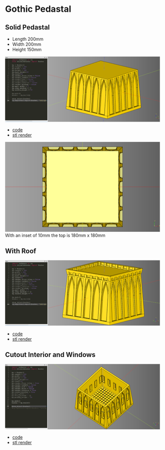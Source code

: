 # Gothic Pedastal

## Solid Pedastal

* Length 200mm
* Width 200mm
* Height 150mm

![](image/gothic_pedastal_01.png)
* [code](code/gothic_pedastal.py)
* [stl render](stl/gothic_pedastal.stl)

![](image/gothic_pedastal_02.png)<br />
With an inset of 10mm the top is 180mm x 180mm


## With Roof

![](image/gothic_pedastal_03_with_roof.png)
* [code](code/gothic_pedastal_interior.py)
* [stl render](stl/gothic_pedastal_interior_windows.stl)

## Cutout Interior and Windows

![](image/gothic_pedastal_04_with_interior_and_tiles.png)
* [code](code/gothic_pedastal_roof.py)
* [stl render](stl/gothic_pedastal_with_roof.stl)
